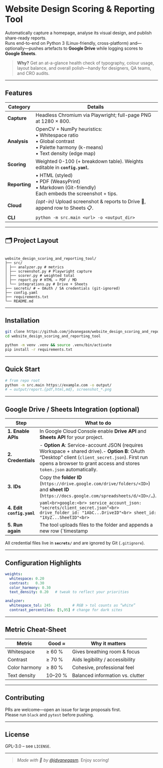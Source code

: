 # Website Design Scoring & Reporting Tool

Automatically capture a homepage, analyse its visual design, and publish share-ready reports.  
Runs end-to-end on Python 3 (Linux-friendly, cross-platform) and—optionally—pushes artefacts to **Google Drive** while logging scores to **Google Sheets**.

> **Why?** Get an at-a-glance health check of typography, colour usage, layout balance, and overall polish—handy for designers, QA teams, and CRO audits.

---

## Features

| Category | Details |
|----------|---------|
| **Capture** | Headless Chromium via Playwright; full-page PNG at 1280 × 800. |
| **Analysis** | OpenCV + NumPy heuristics:<br>• Whitespace ratio<br>• Global contrast<br>• Palette harmony (k-means)<br>• Text density (edge map) |
| **Scoring** | Weighted 0-100 (+ breakdown table). Weights editable in **`config.yaml`**. |
| **Reporting** | • HTML (styled)<br>• PDF (WeasyPrint)<br>• Markdown (Git-friendly)<br>Each embeds the screenshot + tips. |
| **Cloud** | *(opt-in)* Upload screenshot & reports to Drive 📂, append row to Sheets 📋. |
| **CLI** | `python -m src.main <url> -o <output_dir>` |

---

## 🗂 Project Layout

```

website_design_scoring_and_reporting_tool/  
├── src/  
│ ├── analyzer.py # metrics  
│ ├── screenshot.py # Playwright capture  
│ ├── scorer.py # weighted total  
│ ├── report.py # HTML → PDF / MD  
│ └── integrations.py # Drive + Sheets  
├── secrets/ # ← OAuth / SA credentials (git-ignored)  
├── config.yaml  
├── requirements.txt  
└── README.md

````

---

## Installation

```bash
git clone https://github.com/jdvanegasm/website_design_scoring_and_reporting_tool.git
cd website_design_scoring_and_reporting_tool

python -m venv .venv && source .venv/bin/activate
pip install -r requirements.txt
````

---

## Quick Start

```bash
# from repo root
python -m src.main https://example.com -o output/
# → output/report.{pdf,html,md}, screenshot_*.png
```

---

## Google Drive / Sheets Integration (optional)

|Step|What to do|
|---|---|
|**1. Enable APIs**|In Google Cloud Console enable **Drive API** and **Sheets API** for your project.|
|**2. Credentials**|- **Option A**: Service-account JSON (requires Workspace + shared drive).- **Option B**: OAuth “Desktop” client (`client_secret.json`). First run opens a browser to grant access and stores `token.json` automatically.|
|**3. IDs**|Copy the **folder ID** (`https://drive.google.com/drive/folders/<ID>`) and **sheet ID** (`https://docs.google.com/spreadsheets/d/<ID>/…`).|
|**4. Edit `config.yaml`**|`yaml<br>google:<br> service_account_json: "secrets/client_secret.json"<br> drive_folder_id: "1AbC...DriveID"<br> sheet_id: "1XyZ...SheetID"<br>`|
|**5. Run again**|The tool uploads files to the folder and appends a new row (`timestamp|

All credential files live in **`secrets/`** and are ignored by Git (`.gitignore`).

---

## Configuration Highlights

```yaml
weights:
  whitespace: 0.20
  contrast:   0.30
  color_harmony: 0.30
  text_density: 0.20   # tweak to reflect your priorities

analyzer:
  whitespace_tol: 245          # RGB > tol counts as “white”
  contrast_percentiles: [5,95] # change for dark sites
```

---

## Metric Cheat-Sheet

|Metric|Good ≈|Why it matters|
|---|---|---|
|Whitespace|≥ 60 %|Gives breathing room & focus|
|Contrast|≥ 70 %|Aids legibility / accessibility|
|Color harmony|≥ 80 %|Cohesive, professional feel|
|Text density|10–20 %|Balanced information vs. clutter|

---

## Contributing

PRs are welcome—open an issue for large proposals first.  
Please run `black` and `pytest` before pushing.

---

## License

GPL-3.0 – see `LICENSE`.

---

> _Made with 🐍  by [@jdvanegasm](https://github.com/jdvanegasm)._ Enjoy scoring!
